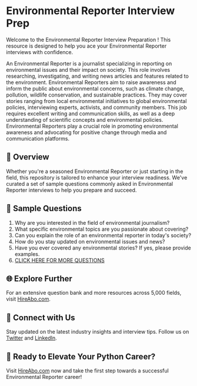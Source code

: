 # Environmental Reporter Interview Prep

Welcome to the Environmental Reporter Interview Preparation ! This resource is designed to help you ace your Environmental Reporter interviews with confidence.

An Environmental Reporter is a journalist specializing in reporting on environmental issues and their impact on society. This role involves researching, investigating, and writing news articles and features related to the environment. Environmental Reporters aim to raise awareness and inform the public about environmental concerns, such as climate change, pollution, wildlife conservation, and sustainable practices. They may cover stories ranging from local environmental initiatives to global environmental policies, interviewing experts, activists, and community members. This job requires excellent writing and communication skills, as well as a deep understanding of scientific concepts and environmental policies. Environmental Reporters play a crucial role in promoting environmental awareness and advocating for positive change through media and communication platforms.

## 🚀 Overview

Whether you're a seasoned Environmental Reporter or just starting in the field, this repository is tailored to enhance your interview readiness. We've curated a set of sample questions commonly asked in Environmental Reporter interviews to help you prepare and succeed.

## 📝 Sample Questions

1. Why are you interested in the field of environmental journalism?
2. What specific environmental topics are you passionate about covering?
3. Can you explain the role of an environmental reporter in today's society?
4. How do you stay updated on environmental issues and news?
5. Have you ever covered any environmental stories? If yes, please provide examples.
6. [CLICK HERE FOR MORE QUESTIONS](https://hireabo.com/job/8_0_20/Environmental%20Reporter)

## 🌐 Explore Further

For an extensive question bank and more resources across 5,000 fields, visit [HireAbo.com](https://www.hireabo.com).

## 📱 Connect with Us

Stay updated on the latest industry insights and interview tips. Follow us on [Twitter](https://twitter.com/hireabo) and [LinkedIn](https://www.linkedin.com/in/hire-abo-3609972a8/).

## 🚀 Ready to Elevate Your Python Career?

Visit [HireAbo.com](https://www.hireabo.com) now and take the first step towards a successful Environmental Reporter career!